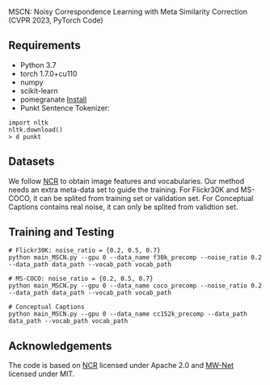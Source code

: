 MSCN: Noisy Correspondence Learning with Meta Similarity Correction (CVPR 2023, PyTorch Code)

## Requirements
- Python 3.7
- torch 1.7.0+cu110
- numpy
- scikit-learn
- pomegranate [Install](https://github.com/jmschrei/pomegranate/pull/901)
- Punkt Sentence Tokenizer:
  
```
import nltk
nltk.download()
> d punkt
```
## Datasets
We follow [NCR](https://github.com/XLearning-SCU/2021-NeurIPS-NCR) to obtain image features and vocabularies. Our method needs an extra meta-data set to guide the training. For Flickr30K and MS-COCO, it can be splited from training set or validation set. For Conceptual Captions contains real noise, it can only be splited from validtion set. 

## Training and Testing

``` 
# Flickr30K: noise_ratio = {0.2, 0.5, 0.7}
python main_MSCN.py --gpu 0 --data_name f30k_precomp --noise_ratio 0.2 --data_path data_path --vocab_path vocab_path

# MS-COCO: noise_ratio = {0.2, 0.5, 0.7}
python main_MSCN.py --gpu 0 --data_name coco_precomp --noise_ratio 0.2 --data_path data_path --vocab_path vocab_path

# Conceptual Captions
python main_MSCN.py --gpu 0 --data_name cc152k_precomp --data_path data_path --vocab_path vocab_path

```

## Acknowledgements
The code is based on [NCR](https://github.com/XLearning-SCU/2021-NeurIPS-NCR) licensed under Apache 2.0 and [MW-Net](https://github.com/xjtushujun/meta-weight-net) licensed under MIT.

